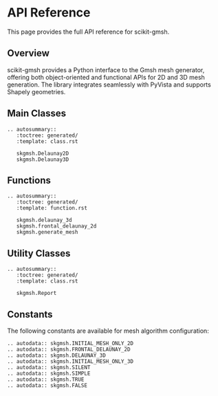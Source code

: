 # API Reference

This page provides the full API reference for scikit-gmsh.

## Overview

scikit-gmsh provides a Python interface to the Gmsh mesh generator, offering both object-oriented and functional APIs for 2D and 3D mesh generation. The library integrates seamlessly with PyVista and supports Shapely geometries.

## Main Classes

```{eval-rst}
.. autosummary::
   :toctree: generated/
   :template: class.rst

   skgmsh.Delaunay2D
   skgmsh.Delaunay3D
```

## Functions

```{eval-rst}
.. autosummary::
   :toctree: generated/
   :template: function.rst

   skgmsh.delaunay_3d
   skgmsh.frontal_delaunay_2d
   skgmsh.generate_mesh
```

## Utility Classes

```{eval-rst}
.. autosummary::
   :toctree: generated/
   :template: class.rst

   skgmsh.Report
```

## Constants

The following constants are available for mesh algorithm configuration:

```{eval-rst}
.. autodata:: skgmsh.INITIAL_MESH_ONLY_2D
.. autodata:: skgmsh.FRONTAL_DELAUNAY_2D
.. autodata:: skgmsh.DELAUNAY_3D
.. autodata:: skgmsh.INITIAL_MESH_ONLY_3D
.. autodata:: skgmsh.SILENT
.. autodata:: skgmsh.SIMPLE
.. autodata:: skgmsh.TRUE
.. autodata:: skgmsh.FALSE
```
